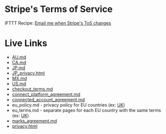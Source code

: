 # Stripe's Terms of Service

IFTTT Recipe: <a href="https://ifttt.com/view_embed_recipe/269879-email-me-when-stripe-s-tos-changes" target = "_blank" class="embed_recipe embed_recipe-l_34" id= "embed_recipe-269879">Email me when Stripe's ToS changes</a>

# Live Links

* [AU.md](https://stripe.com/au/terms)
* [CA.md](https://stripe.com/ca/terms)
* [JP.md](https://stripe.com/jp/terms)
* [JP_privacy.html](https://stripe.com/jp/privacy)
* [MX.md](https://stripe.com/mx/terms)
* [US.md](https://stripe.com/us/terms)
* [checkout_terms.md](https://stripe.com/checkout/terms)
* [connect_platform_agreement.md](https://stripe.com/connect/terms)
* [connected_account_agreement.md](https://stripe.com/connect/account-terms)
* eu_policy.md - privacy policy for EU countries (ex: [UK](https://stripe.com/gb/privacy))
* eu_terms.md - separate pages for each EU country with the same terms (ex: [UK](https://stripe.com/gb/terms))
* [marks_agreement.md](https://stripe.com/legal/marks)
* [privacy.html](https://stripe.com/us/privacy)
